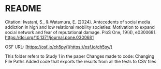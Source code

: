 # README

Citation: Iwatani, S., & Watamura, E. (2024). Antecedents of social media addiction in high and low relational mobility societies: Motivation to expand social network and fear of reputational damage. PloS One, 19(4), e0300681. https://doi.org/10.1371/journal.pone.0300681

OSF URL: [https://osf.io/ch5py/](https://osf.io/ch5py/)

This folder refers to Study 1 in the paper
Changes made to code: 
Changing File Paths
Added code that exports the results from all the tests to CSV files